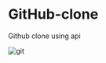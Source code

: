 # GitHub-clone
Github clone using api



<img src="https://pbs.twimg.com/media/FUPho9HWAAYfO7v?format=jpg&name=small" alt="git"/>
